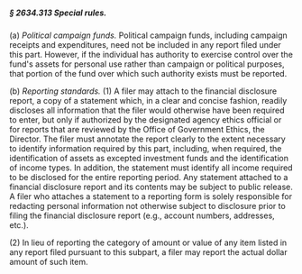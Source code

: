##### § 2634.313 Special rules. #####

(a) *Political campaign funds.* Political campaign funds, including campaign receipts and expenditures, need not be included in any report filed under this part. However, if the individual has authority to exercise control over the fund's assets for personal use rather than campaign or political purposes, that portion of the fund over which such authority exists must be reported.

(b) *Reporting standards.* (1) A filer may attach to the financial disclosure report, a copy of a statement which, in a clear and concise fashion, readily discloses all information that the filer would otherwise have been required to enter, but only if authorized by the designated agency ethics official or for reports that are reviewed by the Office of Government Ethics, the Director. The filer must annotate the report clearly to the extent necessary to identify information required by this part, including, when required, the identification of assets as excepted investment funds and the identification of income types. In addition, the statement must identify all income required to be disclosed for the entire reporting period. Any statement attached to a financial disclosure report and its contents may be subject to public release. A filer who attaches a statement to a reporting form is solely responsible for redacting personal information not otherwise subject to disclosure prior to filing the financial disclosure report (e.g., account numbers, addresses, etc.).

(2) In lieu of reporting the category of amount or value of any item listed in any report filed pursuant to this subpart, a filer may report the actual dollar amount of such item.